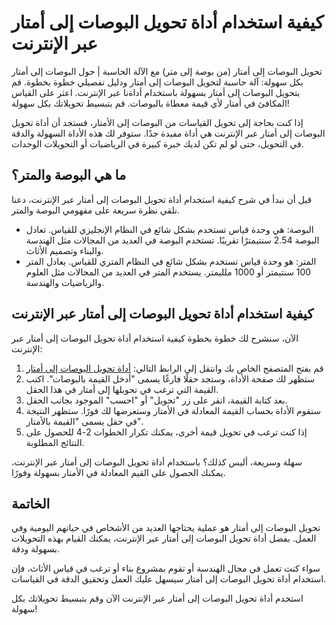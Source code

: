 كيفية استخدام أداة تحويل البوصات إلى أمتار عبر الإنترنت
=======================================================

تحويل البوصات إلى أمتار (من بوصة إلى متر) مع الآلة الحاسبة | حول البوصات إلى أمتار بكل سهولة: آلة حاسبة لتحويل البوصات إلى أمتار ودليل تفصيلي خطوة بخطوة. قم بتحويل البوصات إلى أمتار بسهولة باستخدام أداةنا عبر الإنترنت. اعثر على القياس المكافئ في أمتار لأي قيمة معطاة بالبوصات. قم بتبسيط تحويلاتك بكل سهولة!

إذا كنت بحاجة إلى تحويل القياسات من البوصات إلى الأمتار، فستجد أن أداة تحويل البوصات إلى أمتار عبر الإنترنت هي أداة مفيدة جدًا. ستوفر لك هذه الأداة السهولة والدقة في التحويل، حتى لو لم تكن لديك خبرة كبيرة في الرياضيات أو التحويلات الوحدات.

ما هي البوصة والمتر؟
--------------------

قبل أن نبدأ في شرح كيفية استخدام أداة تحويل البوصات إلى أمتار عبر الإنترنت، دعنا نلقي نظرة سريعة على مفهومي البوصة والمتر.

- البوصة: هي وحدة قياس تستخدم بشكل شائع في النظام الإنجليزي للقياس. تعادل البوصة 2.54 سنتيمترًا تقريبًا. تستخدم البوصة في العديد من المجالات مثل الهندسة والبناء وتصميم الأثاث.
- المتر: هو وحدة قياس تستخدم بشكل شائع في النظام المتري للقياس. يعادل المتر 100 سنتيمتر أو 1000 ملليمتر. يستخدم المتر في العديد من المجالات مثل العلوم والرياضيات والهندسة.

كيفية استخدام أداة تحويل البوصات إلى أمتار عبر الإنترنت
-------------------------------------------------------

الآن، سنشرح لك خطوة بخطوة كيفية استخدام أداة تحويل البوصات إلى أمتار عبر الإنترنت:

1. قم بفتح المتصفح الخاص بك وانتقل إلى الرابط التالي: [أداة تحويل البوصات إلى أمتار](https://www.onlinecalculatorsfree.com/ar/convert/inch-to-meter.html)
2. ستظهر لك صفحة الأداة، وستجد حقلًا فارغًا يسمى "أدخل القيمة بالبوصات". اكتب القيمة التي ترغب في تحويلها إلى أمتار في هذا الحقل.
3. بعد كتابة القيمة، انقر على زر "تحويل" أو "احسب" الموجود بجانب الحقل.
4. ستقوم الأداة بحساب القيمة المعادلة في الأمتار وستعرضها لك فورًا. ستظهر النتيجة في حقل يسمى "القيمة بالأمتار".
5. إذا كنت ترغب في تحويل قيمة أخرى، يمكنك تكرار الخطوات 2-4 للحصول على النتائج المطلوبة.

سهلة وسريعة، أليس كذلك؟ باستخدام أداة تحويل البوصات إلى أمتار عبر الإنترنت، يمكنك الحصول على القيم المعادلة في الأمتار بسهولة وفورًا.

الخاتمة
-------

تحويل البوصات إلى أمتار هو عملية يحتاجها العديد من الأشخاص في حياتهم اليومية وفي العمل. بفضل أداة تحويل البوصات إلى أمتار عبر الإنترنت، يمكنك القيام بهذه التحويلات بسهولة ودقة.

سواء كنت تعمل في مجال الهندسة أو تقوم بمشروع بناء أو ترغب في قياس الأثاث، فإن استخدام أداة تحويل البوصات إلى أمتار سيسهل عليك العمل وتحقيق الدقة في القياسات.

استخدم أداة تحويل البوصات إلى أمتار عبر الإنترنت الآن وقم بتبسيط تحويلاتك بكل سهولة!